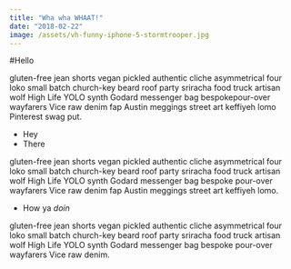 ```yaml
---
title: "Wha wha WHAAT!"
date: "2018-02-22"
image: /assets/vh-funny-iphone-5-stormtrooper.jpg
---
```


#Hello

gluten-free jean shorts vegan pickled authentic cliche asymmetrical four loko small batch church-key beard roof party sriracha food truck artisan wolf High Life YOLO synth Godard messenger bag bespokepour-over wayfarers Vice raw denim fap Austin meggings street art keffiyeh lomo Pinterest swag put.<!-- end -->

* Hey
* There

gluten-free jean shorts vegan pickled authentic cliche asymmetrical four loko small batch church-key beard roof party sriracha food truck artisan wolf High Life YOLO synth Godard messenger bag bespoke pour-over wayfarers Vice raw denim fap Austin meggings street art keffiyeh lomo.

* How ya _doin_

gluten-free jean shorts vegan pickled authentic cliche asymmetrical four loko small batch church-key beard roof party sriracha food truck artisan wolf High Life YOLO synth Godard messenger bag bespoke pour-over wayfarers Vice raw denim.
